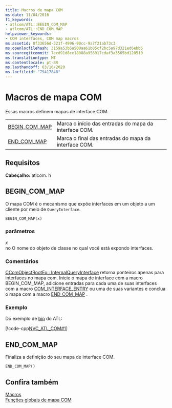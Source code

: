 ```yaml
---
title: Macros de mapa COM
ms.date: 11/04/2016
f1_keywords:
- atlcom/ATL::BEGIN_COM_MAP
- atlcom/ATL::END_COM_MAP
helpviewer_keywords:
- COM interfaces, COM map macros
ms.assetid: 0f33656d-321f-4996-90cc-9a7f21ab73c3
ms.openlocfilehash: 3159a53b5a500aa61b85cf2bc5a97d321ed6ebb5
ms.sourcegitcommit: 7ecd91d8ce18088a956917cdaf3a3565bd128510
ms.translationtype: MT
ms.contentlocale: pt-BR
ms.lasthandoff: 03/16/2020
ms.locfileid: "79417848"
---
```

# <a name="com-map-macros"></a>Macros de mapa COM

Essas macros definem mapas de interface COM.

|||
|-|-|
|[BEGIN_COM_MAP](#begin_com_map)|Marca o início das entradas do mapa da interface COM.|
|[END_COM_MAP](#end_com_map)|Marca o final das entradas do mapa da interface COM.|

## <a name="requirements"></a>Requisitos

**Cabeçalho:** atlcom. h

##  <a name="begin_com_map"></a>BEGIN_COM_MAP

O mapa COM é o mecanismo que expõe interfaces em um objeto a um cliente por meio de `QueryInterface`.

```
BEGIN_COM_MAP(x)
```

### <a name="parameters"></a>parâmetros

*x*<br/>
no O nome do objeto de classe no qual você está expondo interfaces.

### <a name="remarks"></a>Comentários

[CComObjectRootEx:: InternalQueryInterface](ccomobjectrootex-class.md#internalqueryinterface) retorna ponteiros apenas para interfaces no mapa com. Inicie o mapa de interface com a macro BEGIN_COM_MAP, adicione entradas para cada uma de suas interfaces com a macro [COM_INTERFACE_ENTRY](com-interface-entry-macros.md#com_interface_entry) ou uma de suas variantes e conclua o mapa com a macro [END_COM_MAP](#end_com_map) .

### <a name="example"></a>Exemplo

Do exemplo de [bip](../../overview/visual-cpp-samples.md) do ATL:

[!code-cpp[NVC_ATL_COM#1](../../atl/codesnippet/cpp/com-map-macros_1.h)]

##  <a name="end_com_map"></a>END_COM_MAP

Finaliza a definição do seu mapa de interface COM.

```
END_COM_MAP()
```

## <a name="see-also"></a>Confira também

[Macros](../../atl/reference/atl-macros.md)<br/>
[Funções globais de mapa COM](../../atl/reference/com-map-global-functions.md)

